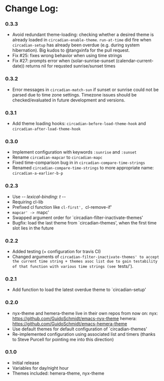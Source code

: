 # Change Log:

### 0.3.3
- Avoid redundant theme-loading: checking whether a desired theme is already
  loaded in `circadian-enable-theme`. `run-at-time` did fire when
  `circadian-setup` has already been overdue (e.g. during system hibernation). 
  Big kudos to @tangxinfa for the pull request.
- Fix #25: fixes wrong behavior when using time strings
- Fix #27: prompts error when (solar-sunrise-sunset (calendar-current-date))
  returns nil for requsted sunrise/sunset times

### 0.3.2
- Error messages in `circadian-match-sun` if sunset or sunrise could not be
  parsed due to time zone settings. Timezone issues should be checked/evaluated in future
  development and versions.

### 0.3.1
- Add theme loading hooks: `circadian-before-load-theme-hook` and
  `circadian-after-load-theme-hook`

### 0.3.0
- Implement configuration with keywords `:sunrise` and `:sunset`
- Rename `circadian-mapcar` to `circadian-mapc`
- Fixed time-comparison bug in
  in `circadian-compare-time-strings`
- Renamed `circadian-compare-time-strings` to more appropriate name:
  `circadian-a-earlier-b-p`

### 0.2.3
- Use -*- lexical-binding: t -*-
- Requiring cl-lib
- Prefixed cl function like `cl-first', `cl-remove-if'
- `mapcar' -> `mapc'
- Swapped argument order for `circadian-filter-inactivate-themes'
- Bugfix: load the last theme from `circadian-themes', when the first
time slot lies in the future

### 0.2.2
- Added testing (+ configuration for travis CI)
- Changed arguments of `circadian-filter-inactivate-themes' to accept
the current time string + themes asoc list due to gain testability
of that function with various time strings (see `tests/').

### 0.2.1
- Add function to load the latest overdue theme to `circadian-setup'

### 0.2.0
- nyx-theme and hemera-theme live in their own repos from now on:
nyx: https://github.com/GuidoSchmidt/emacs-nyx-theme
hemera: https://github.com/GuidoSchmidt/emacs-hemera-theme
- Use default themes for default configuration of `circadian-themes'
- Re-implemented configuration using associated list and timers
(thanks to Steve Purcell for pointing me into this direction)

### 0.1.0
- Initial release
- Variables for day/night hour
- Themes included: hemera-theme, nyx-theme
